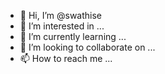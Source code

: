 - 👋 Hi, I’m @swathise
- 👀 I’m interested in ...
- 🌱 I’m currently learning ...
- 💞️ I’m looking to collaborate on ...
- 📫 How to reach me ...

<!---
swathise/swathise is a ✨ special ✨ repository because its `README.md` (this file) appears on your GitHub profile.
You can click the Preview link to take a look at your changes.
--->
